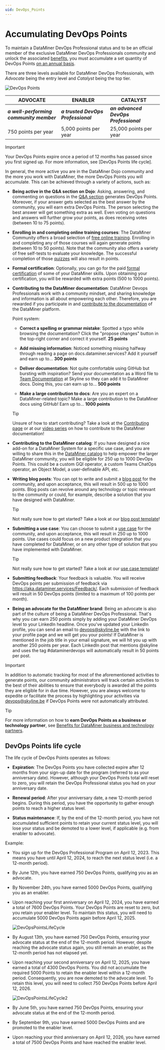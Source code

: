 ```yaml
---
uid: DevOps_Points
---
```


# Accumulating DevOps Points

To maintain a DataMiner DevOps Professional status and to be an official member of the exclusive DataMiner DevOps Professionals community and unlock the associated [benefits](xref:Benefits_DevOps_Professionals_Program), you must accumulate a set quantity of DevOps Points [on an annual basis](#devops-points-life-cycle).

There are three levels available for DataMiner DevOps Professionals, with *Advocate* being the entry level and *Catalyst* being the top tier.

![DevOps Points](~/dataminer-overview/images/DevOps_Timeline.svg)

| **ADVOCATE** | **ENABLER** | **CATALYST** |
|--|--|--|
| ***a well-performing community member*** | ***a trusted DevOps Professional*** | ***an advanced DevOps Professional*** |
| 750 points per year | 5,000 points per year | 25,000 points per year |

> [!IMPORTANT]
> Your DevOps Points expire once a period of 12 months has passed since you first signed up. For more information, see [DevOps Points life cycle].

In general, the more active you are in the DataMiner Dojo community and the more you work with DataMiner, the more DevOps Points you will accumulate. This can be achieved through a variety of actions, such as:

- **Being active in the Q&A section on Dojo**: Asking, answering, and commenting on questions in the [Q&A section](https://community.dataminer.services/questions/) generates DevOps Points. Moreover, if your answer gets selected as the best answer by the community, you will earn extra DevOps Points. The person selecting the best answer will get something extra as well. Even voting on questions and answers will further grow your points, as does receiving votes (between 10 to 75 points).

- **Enrolling in and completing online training courses**: The DataMiner Community offers a broad selection of [free online training](https://community.dataminer.services/learning/courses/). Enrolling in and completing any of those courses will again generate points (between 10 to 50 points). Note that the community also offers a variety of free self-tests to evaluate your knowledge. The successful completion of those [quizzes](https://community.dataminer.services/learning/quizzes/) will also result in points.

- **Formal certification**: Optionally, you can go for the paid [formal certification](xref:Overview_Training_certification) of some of your DataMiner skills. Upon obtaining your certification, you will be rewarded with extra points (500 to 1000 points).

- **Contributing to the DataMiner documentation**: DataMiner Devops Professionals work with a community mindset, and sharing knowledge and information is all about empowering each other. Therefore, you are rewarded if you participate in and [contribute to the documentation](xref:contributing) of the DataMiner platform.

  Point system:

  - **Correct a spelling or grammar mistake**: Spotted a typo while browsing the documentation? Click the "propose changes" button in the top-right corner and correct it yourself. **25 points**
  
  - **Add missing information**: Noticed something missing halfway through reading a page on docs.dataminer.services? Add it yourself and earn up to... **300 points**

  - **Deliver documentation**: Not quite comfortable using GitHub but bursting with inspiration? Send your documentation as a Word file to [Team Documentation](mailto:documentation@skyline.be) at Skyline so they can add it to DataMiner docs. Doing this, you can earn up to... **500 points**

  - **Make a large contribution to docs**: Are you an expert on a DataMiner-related topic? Make a large contribution to the DataMiner docs using GitHub! Earn up to... **1000 points**

  > [!TIP]
  > Unsure of how to start contributing? Take a look at the [Contributing page](xref:contributing) or at our [video series](https://www.youtube.com/playlist?list=PLFb70A6JV6vj1f0DPcdYXExEbNWVPYMgW) on how to contribute to the DataMiner documentation!

- **Contributing to the DataMiner catalog**: If you have designed a nice add-on for a DataMiner System for a specific use case, and you are willing to share this in the [DataMiner catalog](https://catalog.dataminer.services/) to help empower the larger DataMiner community, you will be eligible for 250 up to 1000 DevOps Points. This could be a custom GQI operator, a custom Teams ChatOps operator, an Object Model, a user-definable API, etc.

- **Writing blog posts**: You can opt to write and submit a [blog post](https://community.dataminer.services/blog/) for the community, and upon acceptance, this will result in 500 up to 1000 points. Blog posts can revolve around any technology or topic relevant to the community or could, for example, describe a solution that you have designed with DataMiner.

  > [!TIP]
  > Not really sure how to get started? Take a look at our [blog post template](https://community.dataminer.services/download/blog-post-template/)!

- **Submitting a use case**: You can choose to submit a [use case](https://community.dataminer.services/use-cases/) for the community, and upon acceptance, this will result in 250 up to 1000 points. Use cases could focus on a new product integration that you have completed for DataMiner, or on any other type of solution that you have implemented with DataMiner.

  > [!TIP]
  > Not really sure how to get started? Take a look at our [use case template](https://community.dataminer.services/download/use-case-template/)!

- **Submitting feedback**: Your feedback is valuable. You will receive DevOps points per submission of feedback via <https://aka.dataminer.services/Feedback/>. Each submission of feedback will result in 50 DevOps points (limited to a maximum of 100 points per month).

- **Being an advocate for the DataMiner brand**: Being an advocate is also part of the culture of being a DataMiner DevOps Professional. That's why you can earn 250 points simply by adding your DataMiner DevOps level to your LinkedIn headline. Once you've updated your LinkedIn profile, you can send an email to [devops@skyline.be](mailto:devops@skyline.be) with the link to your profile page and we will get you your points! If DataMiner is mentioned in the job title in your email signature, we will hit you up with another 250 points per year. Each LinkedIn post that mentions @skyline and uses the tag #dataminerdevops will automatically result in 50 points per post.

> [!IMPORTANT]
> In addition to automatic tracking for most of the aforementioned activities to generate points, our community administrators will track certain activities to the best of their abilities to ensure that everybody is awarded all the points they are eligible for in due time. However, you are always welcome to expedite or facilitate the process by highlighting your activities via [devops@skyline.be](mailto:devops@skyline.be) if DevOps Points were not automatically attributed.

> [!TIP]
> For more information on how to **earn DevOps Points as a business or technology partner**, see [Benefits for DataMiner business and technology partners](xref:Benefits_Business_and_Tech_Partners).

## DevOps Points life cycle

The life cycle of DevOps Points operates as follows:

- **Expiration**: The DevOps Points you have collected expire after 12 months from your sign-up date for the program (referred to as your anniversary date). However, although your DevOps Points total will reset to zero, you will retain the DevOps Professional status you had on your anniversary date.

- **Renewal period**: After your anniversary date, a new 12-month period begins. During this period, you have the opportunity to gather enough points to reach a higher status level.

- **Status maintenance**: If, by the end of the 12-month period, you have not accumulated sufficient points to retain your current status level, you will lose your status and be demoted to a lower level, if applicable (e.g. from enabler to advocate).

Example:

- You sign up for the DevOps Professional Program on April 12, 2023. This means you have until April 12, 2024, to reach the next status level (i.e. a 12-month period).

- By June 12th, you have earned 750 DevOps Points, qualifying you as an advocate.

- By November 24th, you have earned 5000 DevOps Points, qualifying you as an enabler.

- Upon reaching your first anniversary on April 12, 2024, you have earned a total of 7600 DevOps Points. Your DevOps Points are reset to zero, but you retain your enabler level. To maintain this status, you will need to accumulate 5000 DevOps Points again before April 12, 2025.

  ![DevOpsPointsLifeCycle](~/dataminer-overview/images/DevOps_Life_Cycle1.svg)

- By August 13th, you have earned 750 DevOps Points, ensuring your advocate status at the end of the 12-month period. However, despite reaching the advocate status again, you still remain an enabler, as the 12-month period has not elapsed yet.

- Upon reaching your second anniversary on April 12, 2025, you have earned a total of 4300 DevOps Points. You did not accumulate the required 5000 Points to retain the enabler level within a 12-month period. Consequently, you are now demoted to the advocate level. To retain this level, you will need to collect 750 DevOps Points before April 12, 2026.

  ![DevOpsPointsLifeCycle2](~/dataminer-overview/images/DevOps_Life_Cycle2.svg)

- By June 5th, you have earned 750 DevOps Points, ensuring your advocate status at the end of the 12-month period.

- By September 9th, you have earned 5000 DevOps Points and are promoted to the enabler level.

- Upon reaching your third anniversary on April 12, 2026, you have earned a total of 7500 DevOps Points and have reached the enabler level.
